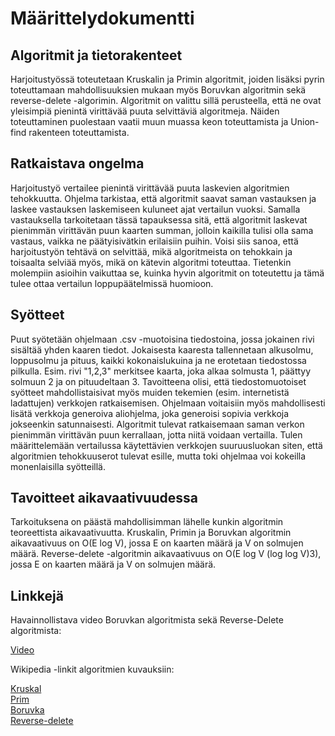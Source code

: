 <h1>Määrittelydokumentti</h1>

<h2>Algoritmit ja tietorakenteet</h2>

Harjoitustyössä toteutetaan Kruskalin ja Primin algoritmit, joiden lisäksi pyrin toteuttamaan mahdollisuuksien
mukaan myös Boruvkan algoritmin sekä reverse-delete -algorimin. Algoritmit on valittu sillä perusteella, että ne
ovat yleisimpiä pienintä virittävää puuta selvittäviä algoritmeja. Näiden toteuttaminen puolestaan vaatii muun
muassa keon toteuttamista ja Union-find rakenteen toteuttamista.

<h2>Ratkaistava ongelma</h2>

Harjoitustyö vertailee pienintä virittävää puuta laskevien algoritmien tehokkuutta. Ohjelma tarkistaa, että
algoritmit saavat saman vastauksen ja laskee vastauksen laskemiseen kuluneet ajat vertailun vuoksi. Samalla 
vastauksella tarkoitetaan tässä tapauksessa sitä, että algoritmit laskevat pienimmän virittävän puun kaarten 
summan, jolloin kaikilla tulisi olla sama vastaus, vaikka ne päätyisivätkin erilaisiin puihin. Voisi siis
sanoa, että harjoitustyön tehtävä on selvittää, mikä algoritmeista on tehokkain ja toisaalta selviää myös, mikä on
kätevin algoritmi toteuttaa. Tietenkin molempiin asioihin vaikuttaa se, kuinka hyvin algoritmit on toteutettu 
ja tämä tulee ottaa vertailun loppupäätelmissä huomioon.

<h2>Syötteet</h2>

Puut syötetään ohjelmaan .csv -muotoisina tiedostoina, jossa jokainen rivi sisältää yhden kaaren tiedot. Jokaisesta
kaaresta tallennetaan alkusolmu, loppusolmu ja pituus, kaikki kokonaislukuina ja ne erotetaan tiedostossa pilkulla.
Esim. rivi "1,2,3" merkitsee kaarta, joka alkaa solmusta 1, päättyy solmuun 2 ja on pituudeltaan 3. Tavoitteena
olisi, että tiedostomuotoiset syötteet mahdollistaisivat myös muiden tekemien (esim. internetistä ladattujen)
verkkojen ratkaisemisen. Ohjelmaan voitaisiin myös mahdollisesti lisätä verkkoja generoiva aliohjelma, joka 
generoisi sopivia verkkoja jokseenkin satunnaisesti. Algoritmit tulevat ratkaisemaan saman verkon pienimmän
virittävän puun kerrallaan, jotta niitä voidaan vertailla. Tulen määrittelemään vertailussa käytettävien verkkojen
suuruusluokan siten, että algoritmien tehokkuuserot tulevat esille, mutta toki ohjelmaa voi kokeilla monenlaisilla
syötteillä.

<h2>Tavoitteet aikavaativuudessa</h2>

Tarkoituksena on päästä mahdollisimman lähelle kunkin algoritmin teoreettista aikavaativuutta. Kruskalin, Primin ja
Boruvkan algoritmin aikavaativuus on O(E log V), jossa E on kaarten määrä ja V on solmujen määrä. Reverse-delete
-algoritmin aikavaativuus on O(E log V (log log V)3), jossa E on kaarten määrä ja V on solmujen määrä.

<h2>Linkkejä</h2>

Havainnollistava video Boruvkan algoritmista sekä Reverse-Delete algoritmista:

[Video](https://www.youtube.com/watch?v=czcf73b0Ga0)

Wikipedia -linkit algoritmien kuvauksiin:

[Kruskal](https://en.wikipedia.org/wiki/Kruskal%27s_algorithm)<br/>
[Prim](https://en.wikipedia.org/wiki/Prim%27s_algorithm)<br/>
[Boruvka](https://en.wikipedia.org/wiki/Bor%C5%AFvka%27s_algorithm)<br/>
[Reverse-delete](https://en.wikipedia.org/wiki/Reverse-delete_algorithm)</br>

